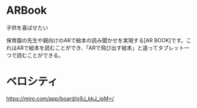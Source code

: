 # ARBook
子供を喜ばせたい

保育園の先生や親向けのARで絵本の読み聞かせを実現する[AR BOOK]です。これはARで絵本を読むことができ、「ARで飛び出す絵本」と違ってタブレット一つで読むことができる。

# ベロシティ
https://miro.com/app/board/o9J_kkJ_jpM=/
